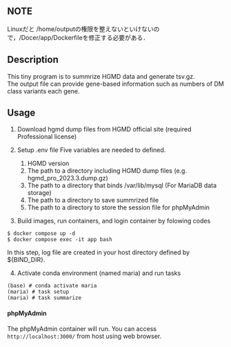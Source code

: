 ## NOTE
Linuxだと /home/outputの権限を整えないといけないので，/Docer/app/Dockerfileを修正する必要がある．

## Description
This tiny program is to summrize HGMD data and generate tsv.gz.  
The output file can provide gene-based information such as numbers of DM class variants each gene.

## Usage
1. Download hgmd dump files from HGMD official site (required Professional license)
2. Setup .env file
   Five variables are needed to defined.
   
   1. HGMD version
   2. The path to a directory including HGMD dump files (e.g. hgmd_pro_2023.3.dump.gz)
   3. The path to a directory that binds /var/lib/mysql (For MariaDB data storage)
   4. The path to a directory to save summrized file
   5. The path to a directory to store the session file for phpMyAdmin
   
3. Build images, run containers, and login container by folowing codes
```
$ docker compose up -d
$ docker compose exec -it app bash
```
In this step, log file are created in your host directory defined by ${BIND_DIR}.

4. Activate conda environment (named maria) and run tasks
```
(base) # conda activate maria
(maria) # task setup
(maria) # task summarize
```


#### phpMyAdmin
The phpMyAdmin container will run. You can access `http://localhost:3000/` from host using web browser.

